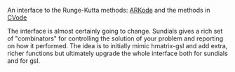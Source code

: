 An interface to the Runge-Kutta methods:
[ARKode](https://computation.llnl.gov/projects/sundials/arkode) and
the methods in
[CVode](https://computation.llnl.gov/projects/sundials/cvode)

The interface is almost certainly going to change. Sundials gives a
rich set of "combinators" for controlling the solution of your problem
and reporting on how it performed. The idea is to initially mimic
hmatrix-gsl and add extra, richer functions but ultimately upgrade the
whole interface both for sundials and for gsl.
